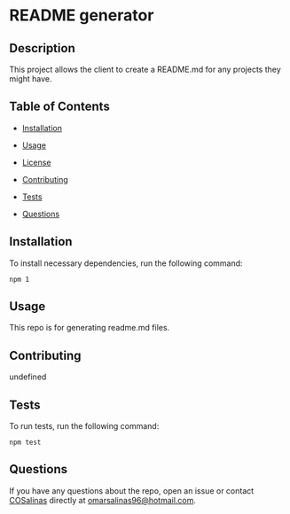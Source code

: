 
  # README generator
  
  
  ## Description
  
  This project allows the client to create a README.md for any projects they might have.
  
  ## Table of Contents 
  
  * [Installation](#installation)
  
  * [Usage](#usage)
  
  * [License](#license)
  
  * [Contributing](#contributing)
  
  * [Tests](#tests)
  
  * [Questions](#questions)
  
  ## Installation
  
  To install necessary dependencies, run the following command:
  
  ```
  npm 1
  ```
  
  ## Usage
  
  This repo is for generating readme.md files.

  ## Contributing
  
  undefined
  
  ## Tests
  
  To run tests, run the following command:
  
  ```
  npm test
  ```
  
  ## Questions
  
  If you have any questions about the repo, open an issue or contact [COSalinas](undefined) directly at omarsalinas96@hotmail.com.
  
  